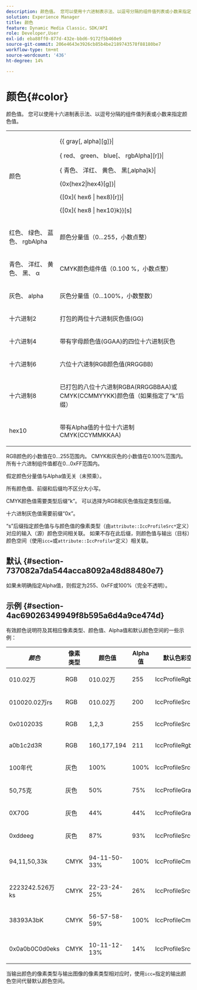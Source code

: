 ```yaml
---
description: 颜色值。 您可以使用十六进制表示法、以逗号分隔的组件值列表或小数来指定颜色值。
solution: Experience Manager
title: 颜色
feature: Dynamic Media Classic，SDK/API
role: Developer,User
exl-id: eba88ff0-877d-432e-bbd6-9172f5b460e9
source-git-commit: 206e4643e3926cb85b4be2189743578f88180be7
workflow-type: tm+mt
source-wordcount: '436'
ht-degree: 14%

---
```


# 颜色{#color}

颜色值。 您可以使用十六进制表示法、以逗号分隔的组件值列表或小数来指定颜色值。

<table id="simpletable_9EBE66066E854ABE978F8F7ADC66BDE3"> 
 <tr class="strow"> 
  <td class="stentry"> <p><span class="codeph"> <span class="varname"> 颜色</span> </span> </p></td> 
  <td class="stentry"> <p> <span class="codeph">{{<span class="varname"> gray</span>[,<span class="varname"> alpha</span>][g]}|</span> </p> <p> <span class="codeph"> {<span class="varname"> red</span>、<span class="varname"> green</span>、<span class="varname"> blue</span>[、<span class="varname"> rgbAlpha</span>][r]}|</span> </p> <p> <span class="codeph"> {<span class="varname"> 青色</span>、 <span class="varname"> 洋红</span>、 <span class="varname"> 黄色</span>、 <span class="varname"> 黑</span>[,alpha]k}|</span> </p> <p> <span class="codeph"> {0x{hex2|hex4}[g]}|</span> </p> <p> <span class="codeph">{[0x]{<span class="varname"> hex6</span> | <span class="varname"> hex8</span>}[r]}|</span> </p> <p> <span class="codeph"> {[0x]{<span class="varname"> hex8</span> | <span class="varname"> hex10</span>}k}}[s]</span> </p> </td> 
 </tr> 
 <tr class="strow"> 
  <td class="stentry"> <p><span class="codeph"> <span class="varname"> 红色</span>、 <span class="varname"> 绿色</span>、 <span class="varname"> 蓝色</span>、 <span class="varname"> rgbAlpha</span></span> </p> </td> 
  <td class="stentry"> <p>颜色分量值（0...255，小数点整） </p> </td> 
 </tr> 
 <tr class="strow"> 
  <td class="stentry"> <p><span class="codeph"> <span class="varname"> 青色</span>、 <span class="varname"> 洋红</span>、 <span class="varname"> 黄色</span>、 <span class="varname"> 黑</span>、 <span class="varname"> α</span></span> </p></td> 
  <td class="stentry"> <p>CMYK颜色组件值（0.100 %，小数点整） </p></td> 
 </tr> 
 <tr class="strow"> 
  <td class="stentry"> <p><span class="codeph"> <span class="varname"> 灰色</span>、 <span class="varname"> alpha</span></span> </p> </td> 
  <td class="stentry"> <p>灰色分量值（0...100%，小数整数） </p> </td> 
 </tr> 
 <tr class="strow"> 
  <td class="stentry"> <p><span class="codeph"> <span class="varname"> 十六进制2</span> </span> </p></td> 
  <td class="stentry"> <p>打包的两位十六进制灰色值(GG) </p></td> 
 </tr> 
 <tr class="strow"> 
  <td class="stentry"> <p><span class="codeph"> <span class="varname"> 十六进制4</span> </span> </p> </td> 
  <td class="stentry"> <p>带有字母颜色值(GGAA)的四位十六进制灰色 </p> </td> 
 </tr> 
 <tr class="strow"> 
  <td class="stentry"> <p><span class="codeph"> <span class="varname"> 十六进制6</span> </span> </p> </td> 
  <td class="stentry"> <p>六位十六进制RGB颜色值(RRGGBB) </p></td> 
 </tr> 
 <tr class="strow"> 
  <td class="stentry"> <p><span class="codeph"> <span class="varname"> 十六进制8</span> </span> </p> </td> 
  <td class="stentry"> <p>已打包的八位十六进制RGBA(RRGGBBAA)或CMYK(CCMMYYKK)颜色值（如果指定了“k”后缀） </p></td> 
 </tr> 
 <tr class="strow"> 
  <td class="stentry"> <p><span class="codeph"> <span class="varname"> hex10</span> </span> </p></td> 
  <td class="stentry"> <p>带有Alpha值的十位十六进制CMYK(CCYMMKKAA) </p> </td> 
 </tr> 
</table>

RGB颜色的小数值在0...255范围内。 CMYK和灰色的小数值在0.100%范围内。 所有十六进制组件值都在0...0xFF范围内。

假定颜色分量值与Alpha值无关（未预乘）。

所有颜色值、前缀和后缀均不区分大小写。

CMYK颜色值需要类型后缀“k”。 可以选择为RGB和灰色值指定类型后缀。

十六进制灰色值需要前缀“0x”。

“s”后缀指定颜色值与与颜色值的像素类型（由`attribute::IccProfileSrc*`定义）对应的输入（源）颜色空间相关联。 如果不存在此后缀，则颜色值与输出（目标）颜色空间（使用`icc=`或`attribute::IccProfile*`定义）相关联。

## 默认 {#section-737082a7da544acca8092a48d88480e7}

如果未明确指定Alpha值，则假定为255、0xFF或100%（完全不透明）。

## 示例 {#section-4ac69026349949f8b595a6d4a9ce474d}

有效颜色说明符及其相应像素类型、颜色值、Alpha值和默认颜色空间的一些示例：

<table id="table_1539E74A1EC545F1B5398D86A27079D1"> 
 <thead> 
  <tr> 
   <th class="entry"> <b> <i>颜色</i> </b> </th> 
   <th class="entry"> <b>像素类型</b> </th> 
   <th class="entry"> <b>颜色值</b> </th> 
   <th class="entry"> <b>Alpha值</b> </th> 
   <th class="entry"> <b>默认色彩空间  </b> </th> 
  </tr> 
 </thead>
 <tbody> 
  <tr> 
   <td> <p>010.02万 </p> </td> 
   <td> <p>RGB </p> </td> 
   <td> <p>010.02万 </p> </td> 
   <td> <p>255 </p> </td> 
   <td> <p> <span class="codeph"> IccProfileRgb</span> </p> </td> 
  </tr> 
  <tr> 
   <td> <p>010020.02万rs </p> </td> 
   <td> <p>RGB </p> </td> 
   <td> <p>010.02万 </p> </td> 
   <td> <p>200 </p> </td> 
   <td> <p> <span class="codeph"> IccProfileSrcRgb</span> </p> </td> 
  </tr> 
  <tr> 
   <td> <p>0x010203S </p> </td> 
   <td> <p>RGB </p> </td> 
   <td> <p>1,2,3 </p> </td> 
   <td> <p>255 </p> </td> 
   <td> <p> <span class="codeph"> IccProfileSrcRgb</span> </p> </td> 
  </tr> 
  <tr> 
   <td> <p>a0b1c2d3R </p> </td> 
   <td> <p>RGB </p> </td> 
   <td> <p>160,177,194 </p> </td> 
   <td> <p>211 </p> </td> 
   <td> <p> <span class="codeph"> IccProfileRgb</span> </p> </td> 
  </tr> 
  <tr> 
   <td> <p>100年代 </p> </td> 
   <td> <p>灰色 </p> </td> 
   <td> <p>100% </p> </td> 
   <td> <p>100% </p> </td> 
   <td> <p> <span class="codeph"> IccProfileSrcGray</span> </p> </td> 
  </tr> 
  <tr> 
   <td> <p>50,75克 </p> </td> 
   <td> <p>灰色 </p> </td> 
   <td> <p>50% </p> </td> 
   <td> <p>75% </p> </td> 
   <td> <p> <span class="codeph"> IccProfileGray</span> </p> </td> 
  </tr> 
  <tr> 
   <td> <p>0X70G </p> </td> 
   <td> <p>灰色 </p> </td> 
   <td> <p>44% </p> </td> 
   <td> <p>44% </p> </td> 
   <td> <p> <span class="codeph"> IccProfileGray</span> </p> </td> 
  </tr> 
  <tr> 
   <td> <p>0xddeeg </p> </td> 
   <td> <p>灰色 </p> </td> 
   <td> <p>87% </p> </td> 
   <td> <p>93% </p> </td> 
   <td> <p> <span class="codeph"> IccProfileSrcGray  </span> </p> </td> 
  </tr> 
  <tr> 
   <td> <p>94,11,50,33k </p> </td> 
   <td> <p>CMYK </p> </td> 
   <td> <p>94-11-50-33% </p> </td> 
   <td> <p>100% </p> </td> 
   <td> <p> <span class="codeph"> IccProfileCmyk</span> </p> </td> 
  </tr> 
  <tr> 
   <td> <p>2223242.526万ks </p> </td> 
   <td> <p>CMYK </p> </td> 
   <td> <p>22-23-24-25% </p> </td> 
   <td> <p>26% </p> </td> 
   <td> <p> <span class="codeph"> IccProfileSrcCmyk</span> </p> </td> 
  </tr> 
  <tr> 
   <td> <p>38393A3bK </p> </td> 
   <td> <p>CMYK </p> </td> 
   <td> <p>56-57-58-59% </p> </td> 
   <td> <p>100% </p> </td> 
   <td> <p> <span class="codeph"> IccProfileCmyk</span> </p> </td> 
  </tr> 
  <tr> 
   <td> <p>0x0a0b0C0d0eks </p> </td> 
   <td> <p>CMYK </p> </td> 
   <td> <p>10-11-12-13% </p> </td> 
   <td> <p>14% </p> </td> 
   <td> <p> <span class="codeph"> IccProfileSrcCmyk</span> </p> </td> 
  </tr> 
 </tbody> 
</table>

当输出颜色的像素类型与输出图像的像素类型相对应时，使用`icc=`指定的输出颜色空间代替默认颜色空间。

